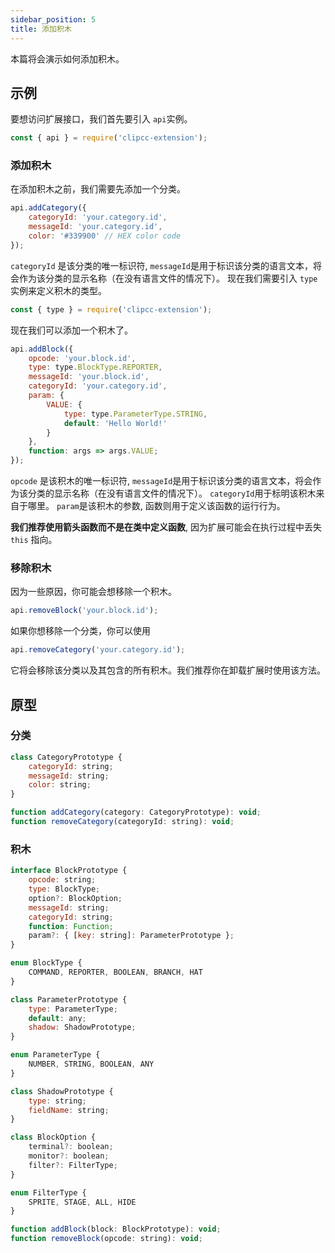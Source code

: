 ```yaml
---
sidebar_position: 5
title: 添加积木
---
```


本篇将会演示如何添加积木。

## 示例

要想访问扩展接口，我们首先要引入 ``api``实例。

```javascript
const { api } = require('clipcc-extension');
```

### 添加积木

在添加积木之前，我们需要先添加一个分类。

```javascript
api.addCategory({
    categoryId: 'your.category.id',
    messageId: 'your.category.id',
    color: '#339900' // HEX color code
});
```

``categoryId`` 是该分类的唯一标识符, ``messageId``是用于标识该分类的语言文本，将会作为该分类的显示名称（在没有语言文件的情况下）。
现在我们需要引入 ``type`` 实例来定义积木的类型。

```javascript
const { type } = require('clipcc-extension');
```

现在我们可以添加一个积木了。

```javascript
api.addBlock({
    opcode: 'your.block.id',
    type: type.BlockType.REPORTER,
    messageId: 'your.block.id',
    categoryId: 'your.category.id',
    param: {
        VALUE: {
            type: type.ParameterType.STRING,
            default: 'Hello World!'
        }
    },
    function: args => args.VALUE;
});
```

``opcode`` 是该积木的唯一标识符, ``messageId``是用于标识该分类的语言文本，将会作为该分类的显示名称（在没有语言文件的情况下）。 ``categoryId``用于标明该积木来自于哪里。 ``param``是该积木的参数, 函数则用于定义该函数的运行行为。

**我们推荐使用箭头函数而不是在类中定义函数**, 因为扩展可能会在执行过程中丢失 ``this`` 指向。

### 移除积木

因为一些原因，你可能会想移除一个积木。

```javascript
api.removeBlock('your.block.id');
```

如果你想移除一个分类，你可以使用

```javascript
api.removeCategory('your.category.id');
```

它将会移除该分类以及其包含的所有积木。我们推荐你在卸载扩展时使用该方法。

## 原型

### 分类

```javascript
class CategoryPrototype {
    categoryId: string;
    messageId: string;
    color: string;
}

function addCategory(category: CategoryPrototype): void;
function removeCategory(categoryId: string): void;
```

### 积木

```javascript
interface BlockPrototype {
    opcode: string;
    type: BlockType;
    option?: BlockOption;
    messageId: string;
    categoryId: string;
    function: Function;
    param?: { [key: string]: ParameterPrototype };
}

enum BlockType {
    COMMAND, REPORTER, BOOLEAN, BRANCH, HAT
}

class ParameterPrototype {
    type: ParameterType;
    default: any;
    shadow: ShadowPrototype;
}

enum ParameterType {
    NUMBER, STRING, BOOLEAN, ANY
}

class ShadowPrototype {
    type: string;
    fieldName: string;
}

class BlockOption {
    terminal?: boolean;
    monitor?: boolean;
    filter?: FilterType;
}

enum FilterType {
    SPRITE, STAGE, ALL, HIDE
}

function addBlock(block: BlockPrototype): void;
function removeBlock(opcode: string): void;
```
